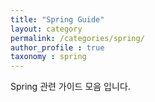 ```yaml
---
title: "Spring Guide"
layout: category
permalink: /categories/spring/
author_profile : true
taxonomy : spring
---
```


Spring 관련 가이드 모음 입니다.